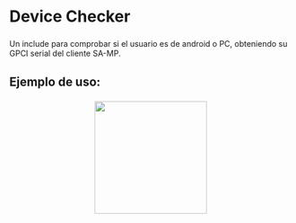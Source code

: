 <h1 align="left">Device Checker</h1>

###

<p align="left">Un include para comprobar si el usuario es de android o PC, obteniendo su GPCI serial del cliente SA-MP.</p>

###

<h2 align="left">Ejemplo de uso:</h2>

###

<div align="center">
  <img height="200" src="https://i.imgur.com/W0pUEHT.png"  />
</div>

###

<p align="left"></p>

###
